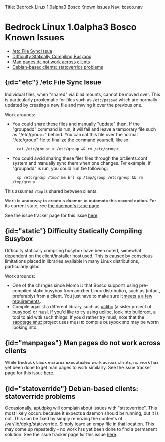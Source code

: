 Title: Bedrock Linux 1.0alpha3 Bosco Known Issues
Nav: bosco.nav

# Bedrock Linux 1.0alpha3 Bosco Known Issues

- [/etc File Sync Issue](#etc)
- [Difficulty Statically Compiling Busybox](#static)
- [Man pages do not work across clients](#manpages)
- [Debian-based clients: statoverride problems](#statoverride)

## {id="etc"} /etc File Sync Issue

Individual files, when "shared" via bind mounts, cannot be moved
over.  This is particularly problematic for files such as `/etc/passwd` which are normally updated by creating a new file and moving it over the previous one.

Work arounds:

- You could share these files and manually "update" them.  If the "groupadd" command is run, it will fail and leave a temporary file such as "/etc/group+" behind.  You can cat this file over the normal "/etc/group" file to finalize the command yourself, like so:

		cat /etc/group+ > /etc/group && rm /etc/group+

- You could avoid sharing these files files through the brclients.conf system and manually sync them when one changes.  For example, if "groupadd" is run, you could run the following:

		cp /etc/group /tmp/ && brl cp /tmp/group /etc/group && rm /tmp/group

This assumes `/tmp` is shared between clients.

Work is underway to create a daemon to automate this second option.  For its
current state, see [the daemon's issue page](http://bedrocklinux.org/issues/issue-a158e55ccf9aa3f6eb8036fb086f83c8cdab0cd9.html).

See the issue tracker page for this issue [here](http://bedrocklinux.org/issues/issue-ed10277445e2bc796171ca53603f0894f300a5ef.html).

## {id="static"} Difficulty Statically Compiling Busybox

Difficulty statically compiling busybox have been noted, somewhat dependent on
the client/installer host used. This is caused by conscious limitations placed
in libraries available in many Linux distributions, particularly glibc.

Work arounds:


- One of the changes since Momo is that Bosco supports using pre-compiled
  static busybox from another Linux distribution, such as (infact, preferably)
  from a client.  You just have to make sure it [meets a a few
  requirements](install.html#busybox-test).
- Compile against a different library, such as [uclibc](http://www.uclibc.org/)
  (a sister project of busybox) or [musl](http://www.musl-libc.org/).  If you'd
  like to try using uclibc, look into
  [buildroot](http://buildroot.uclibc.org/), a tool to aid with such things.
  If you'd rather try musl, note that the [sabotage
  linux](https://github.com/rofl0r/sabotage) project uses musl to compile
  busybox and may be worth looking into.

## {id="manpages"} Man pages do not work across clients

While Bedrock Linux ensures executables work across clients, no work has yet
been done to get man pages to work similarly.  See the issue tracker page for
this issue
[here](http://bedrocklinux.org/issues/issue-2e03cf889532e11876db8b76a2263e206fabdab4.html).

## {id="statoverride"} Debian-based clients: statoverride problems

Occasionally, apt/dpkg will complain about issues with "statoverride". This
most likely occurs because it expects a daemon should be running, but it is
not. This can be fixed by simply removing the contents of
/var/lib/dpkg/statoverride. Simply leave an empy file in that location. This
may come up repeatedly - no work has yet been done to find a permanent
solution.  See the issue tracker page for this issue
[here](http://bedrocklinux.org/issues/issue-5b1deb0fff09c4e796bd9421b7014ccb89894f99.html).
